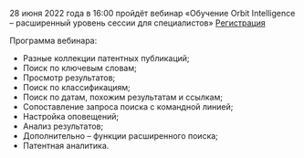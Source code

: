 28 июня 2022 года в 16:00 пройдёт вебинар
«Обучение Orbit Intelligence – расширенный уровень сессии для специалистов» [Регистрация](https://register.gotowebinar.com/register/967054983027907855)

Программа вебинара:
* Разные коллекции патентных публикаций;
* Поиск по ключевым словам;
* Просмотр результатов;
* Поиск по классификациям;
* Поиск по датам, похожим результатам и ссылкам;
* Сопоставление запроса поиска с командной линией;
* Настройка оповещений;
* Анализ результатов;
* Дополнительно – функции расширенного поиска;
* Патентная аналитика.
